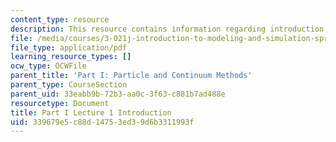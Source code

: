 ```yaml
---
content_type: resource
description: This resource contains information regarding introduction.
file: /media/courses/3-021j-introduction-to-modeling-and-simulation-spring-2012/339679e5c88d14753ed39d6b3311993f_MIT3_021JS12_P1_L1.pdf
file_type: application/pdf
learning_resource_types: []
ocw_type: OCWFile
parent_title: 'Part I: Particle and Continuum Methods'
parent_type: CourseSection
parent_uid: 33eabb9b-72b3-aa0c-3f63-c881b7ad488e
resourcetype: Document
title: Part I Lecture 1 Introduction
uid: 339679e5-c88d-1475-3ed3-9d6b3311993f
---
```

